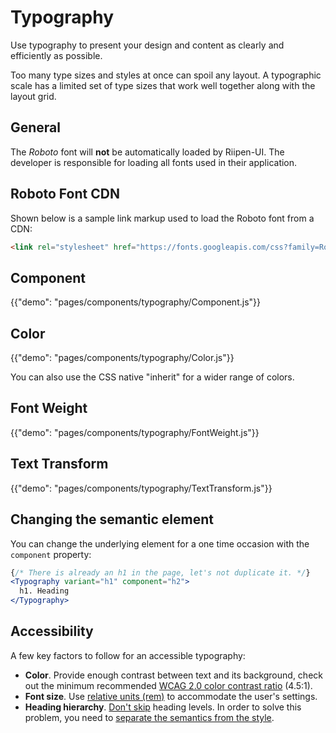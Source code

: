 # Typography

<p class="description">Use typography to present your design and content as clearly and efficiently as possible.</p>

Too many type sizes and styles at once can spoil any layout. A typographic scale has a limited
set of type sizes that work well together along with the layout grid.

## General

The *Roboto* font will **not** be automatically loaded by Riipen-UI.
The developer is responsible for loading all fonts used in their application.

## Roboto Font CDN

Shown below is a sample link markup used to load the Roboto font from a CDN:

```html
<link rel="stylesheet" href="https://fonts.googleapis.com/css?family=Roboto:300,400,500,700&display=swap" />
```

## Component

{{"demo": "pages/components/typography/Component.js"}}

## Color

{{"demo": "pages/components/typography/Color.js"}}

You can also use the CSS native "inherit" for a wider range of colors.

## Font Weight

{{"demo": "pages/components/typography/FontWeight.js"}}

## Text Transform

{{"demo": "pages/components/typography/TextTransform.js"}}

## Changing the semantic element

You can change the underlying element for a one time occasion with the `component` property:

```jsx
{/* There is already an h1 in the page, let's not duplicate it. */}
<Typography variant="h1" component="h2">
  h1. Heading
</Typography>
```

## Accessibility

A few key factors to follow for an accessible typography:

- **Color**. Provide enough contrast between text and its background, check out the minimum recommended [WCAG 2.0 color contrast ratio](https://www.w3.org/TR/UNDERSTANDING-WCAG20/visual-audio-contrast-contrast.html) (4.5:1).
- **Font size**. Use [relative units (rem)](/customization/typography/#font-size) to accommodate the user's settings.
- **Heading hierarchy**. [Don't skip](https://www.w3.org/WAI/tutorials/page-structure/headings/) heading levels. In order to solve this problem, you need to [separate the semantics from the style](#changing-the-semantic-element).
